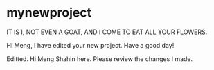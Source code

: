 # mynewproject

IT IS I, NOT EVEN A GOAT, AND I COME TO EAT ALL YOUR FLOWERS.

Hi Meng, I have edited your new project. Have a good day! 

Editted.
Hi Meng Shahin here. Please review the changes I made.

